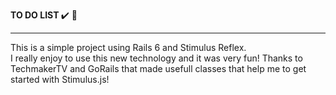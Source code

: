 <b> TO DO LIST </b>  :heavy_check_mark: :bookmark_tabs:
<hr>
This is a simple project using Rails 6 and Stimulus Reflex. <br>
I really enjoy to use this new technology and it was very fun!
Thanks to TechmakerTV and GoRails that made usefull classes that help me to get started with Stimulus.js!

